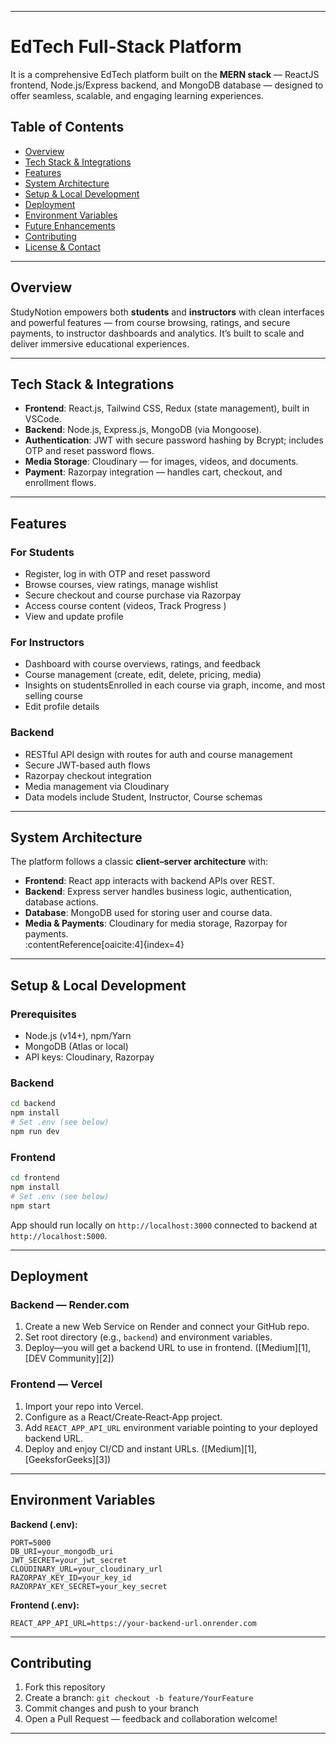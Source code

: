 
---


# EdTech Full‑Stack Platform

It is a comprehensive EdTech platform built on the **MERN stack** — ReactJS frontend, Node.js/Express backend, and MongoDB database — designed to offer seamless, scalable, and engaging learning experiences.

## Table of Contents

- [Overview](#overview)  
- [Tech Stack & Integrations](#tech-stack--integrations)  
- [Features](#features)  
- [System Architecture](#system-architecture)  
- [Setup & Local Development](#setup--local-development)  
- [Deployment](#deployment)  
- [Environment Variables](#environment-variables)  
- [Future Enhancements](#future-enhancements)  
- [Contributing](#contributing)  
- [License & Contact](#license--contact)  

---

## Overview

StudyNotion empowers both **students** and **instructors** with clean interfaces and powerful features — from course browsing, ratings, and secure payments, to instructor dashboards and analytics. It’s built to scale and deliver immersive educational experiences.

---

## Tech Stack & Integrations

- **Frontend**: React.js, Tailwind CSS, Redux (state management), built in VSCode.  
- **Backend**: Node.js, Express.js, MongoDB (via Mongoose).  
- **Authentication**: JWT with secure password hashing by Bcrypt; includes OTP and reset password flows.  
- **Media Storage**: Cloudinary — for images, videos, and documents.  
- **Payment**: Razorpay integration — handles cart, checkout, and enrollment flows.  


---

## Features

### For Students
- Register, log in with OTP and reset password  
- Browse courses, view ratings, manage wishlist  
- Secure checkout and course purchase via Razorpay  
- Access course content (videos, Track Progress )  
- View and update profile  
  

### For Instructors
- Dashboard with course overviews, ratings, and feedback  
- Course management (create, edit, delete, pricing, media)  
- Insights on studentsEnrolled in each course via graph, income, and most selling course  
- Edit profile details  
 

### Backend
- RESTful API design with routes for auth and course management  
- Secure JWT-based auth flows  
- Razorpay checkout integration  
- Media management via Cloudinary  
- Data models include Student, Instructor, Course schemas  


---

## System Architecture

The platform follows a classic **client–server architecture** with:

- **Frontend**: React app interacts with backend APIs over REST.  
- **Backend**: Express server handles business logic, authentication, database actions.  
- **Database**: MongoDB used for storing user and course data.  
- **Media & Payments**: Cloudinary for media storage, Razorpay for payments.  
:contentReference[oaicite:4]{index=4}  

---

## Setup & Local Development

### Prerequisites
- Node.js (v14+), npm/Yarn  
- MongoDB (Atlas or local)  
- API keys: Cloudinary, Razorpay

### Backend
```bash
cd backend
npm install
# Set .env (see below)
npm run dev
```

### Frontend

```bash
cd frontend
npm install
# Set .env (see below)
npm start
```

App should run locally on `http://localhost:3000` connected to backend at `http://localhost:5000`.

---

## Deployment

### Backend — **Render.com**

1. Create a new Web Service on Render and connect your GitHub repo.
2. Set root directory (e.g., `backend`) and environment variables.
3. Deploy—you will get a backend URL to use in frontend.
   ([Medium][1], [DEV Community][2])

### Frontend — **Vercel**

1. Import your repo into Vercel.
2. Configure as a React/Create‑React‑App project.
3. Add `REACT_APP_API_URL` environment variable pointing to your deployed backend URL.
4. Deploy and enjoy CI/CD and instant URLs.
   ([Medium][1], [GeeksforGeeks][3])

---

## Environment Variables

**Backend (.env):**

```
PORT=5000
DB_URI=your_mongodb_uri
JWT_SECRET=your_jwt_secret
CLOUDINARY_URL=your_cloudinary_url
RAZORPAY_KEY_ID=your_key_id
RAZORPAY_KEY_SECRET=your_key_secret
```

**Frontend (.env):**

```
REACT_APP_API_URL=https://your-backend-url.onrender.com
```


---

## Contributing

1. Fork this repository
2. Create a branch: `git checkout -b feature/YourFeature`
3. Commit changes and push to your branch
4. Open a Pull Request — feedback and collaboration welcome!

---

